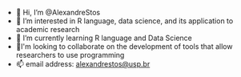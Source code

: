 - 👋 Hi, I’m @AlexandreStos
- 👀 I’m interested in R language, data science, and its application to academic research
- 🌱 I’m currently learning R language and Data Science
- 💞️I'm looking to collaborate on the development of tools that allow researchers to use programming
- 📫 email address: alexandrestos@usp.br 

<!---
AlexandreStos/AlexandreStos is a ✨ special ✨ repository because its `README.md` (this file) appears on your GitHub profile.
You can click the Preview link to take a look at your changes.
--->
